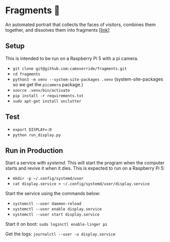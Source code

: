 # Fragments 🧩

An automated portrait that collects the faces of visitors, combines them together, and
dissolves them into fragments [[link](https://smith.cam/fragments.html)]


## Setup

This is intended to be run on a Raspberry Pi 5 with a pi camera.

- `git clone git@github.com:camoverride/fragments.git`
- `cd fragments`
- `python3 -m venv --system-site-packages .venv` (system-site-packages so we get the `picamera` package.)
- `source .venv/bin/activate`
- `pip install -r requirements.txt`
- `sudo apt-get install unclutter`


## Test

- `export DISPLAY=:0`
- `python run_display.py`


## Run in Production

Start a service with *systemd*. This will start the program when the computer starts and revive it when it dies. This is expected to run on a Raspberry Pi 5:

- `mkdir -p ~/.config/systemd/user`
- `cat display.service > ~/.config/systemd/user/display.service`

Start the service using the commands below:

- `systemctl --user daemon-reload`
- `systemctl --user enable display.service`
- `systemctl --user start display.service`

Start it on boot: `sudo loginctl enable-linger pi`

Get the logs: `journalctl --user -u display.service`
